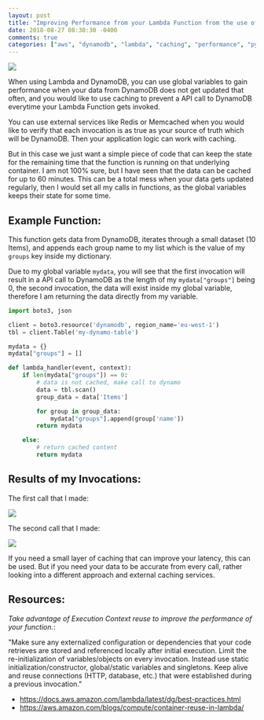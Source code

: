 ```yaml
---
layout: post
title: "Improving Performance from your Lambda Function from the use of Global Variables"
date: 2018-08-27 08:30:30 -0400
comments: true
categories: ["aws", "dynamodb", "lambda", "caching", "performance", "python"] 
---
```


![](https://objects.ruanbekker.com/assets/images/aws-logo.png)

When using Lambda and DynamoDB, you can use global variables to gain performance when your data from DynamoDB does not get updated that often, and you would like to use caching to prevent a API call to DynamoDB everytime your Lambda Function gets invoked.

You can use external services like Redis or Memcached when you would like to verify that each invocation is as true as your source of truth which will be DynamoDB. Then your application logic can work with caching. 

But in this case we just want a simple piece of code that can keep the state for the remaining time that the function is running on that underlying container. I am not 100% sure, but I have seen that the data can be cached for up to 60 minutes. This can be a total mess when your data gets updated regularly, then I would set all my calls in functions, as the global variables keeps their state for some time.

## Example Function:

This function gets data from DynamoDB, iterates through a small dataset (10 Items), and appends each group name to my list which is the value of my `groups` key inside my dictionary.

Due to my global variable `mydata`, you will see that the first invocation will result in a API call to DynamoDB as the length of my `mydata["groups"]` being 0, the second invocation, the data will exist inside my global variable, therefore I am returning the data directly from my variable.

```python
import boto3, json

client = boto3.resource('dynamodb', region_name='eu-west-1')
tbl = client.Table('my-dynamo-table')

mydata = {}
mydata["groups"] = []

def lambda_handler(event, context):
    if len(mydata["groups"]) == 0:
        # data is not cached, make call to dynamo
        data = tbl.scan()
        group_data = data['Items']

        for group in group_data:
            mydata["groups"].append(group['name'])
        return mydata

    else:
        # return cached content
        return mydata
```

## Results of my Invocations:

The first call that I made:

![](https://objects.ruanbekker.com/assets/images/lambda-caching-miss.png)

The second call that I made:

![](https://objects.ruanbekker.com/assets/images/lambda-caching-hit.png)

If you need a small layer of caching that can improve your latency, this can be used. But if you need your data to be accurate from every call, rather looking into a different approach and external caching services.

## Resources:

*Take advantage of Execution Context reuse to improve the performance of your function.*:

"Make sure any externalized configuration or dependencies that your code retrieves are stored and referenced locally after initial execution. Limit the re-initialization of variables/objects on every invocation. Instead use static initialization/constructor, global/static variables and singletons. Keep alive and reuse connections (HTTP, database, etc.) that were established during a previous invocation."

- https://docs.aws.amazon.com/lambda/latest/dg/best-practices.html
- https://aws.amazon.com/blogs/compute/container-reuse-in-lambda/
